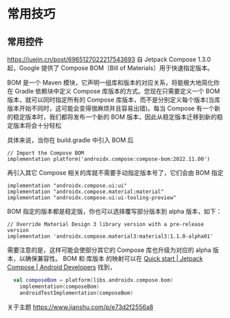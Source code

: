 # 常用技巧

## 常用控件

<https://juejin.cn/post/6965127022217543693>
自 Jetpack Compose 1.3.0 起，Google 提供了 Compose BOM（Bill of Materials）用于快速指定版本。

BOM 是一个 Maven 模块，它声明一组库和版本的对应关系，将能极大地简化你在 Gradle 依赖块中定义 Compose 库版本的方式。您现在只需要定义一个 BOM 版本，就可以同时指定所有的 Compose 库版本，而不是分别定义每个版本(当库版本开始不同时，这可能会变得很麻烦并且容易出错)。每当 Compose 有一个新的稳定版本时，我们都将发布一个新的 BOM 版本，因此从稳定版本迁移到新的稳定版本将会十分轻松

具体来说，当你在 build.gradle 中引入 BOM 后

```
// Import the Compose BOM
implementation platform('androidx.compose:compose-bom:2022.11.00')
```

再引入其它 Compose 相关的库就不需要手动指定版本号了，它们会由 BOM 指定

```
implementation "androidx.compose.ui:ui"
implementation "androidx.compose.material:material"
implementation "androidx.compose.ui:ui-tooling-preview"
```

BOM 指定的版本都是稳定版，你也可以选择覆写部分版本到 alpha 版本，如下：

```
// Override Material Design 3 library version with a pre-release version
implementation 'androidx.compose.material3:material3:1.1.0-alpha01'
```

需要注意的是，这样可能会使部分其它的 Compose 库也升级为对应的 alpha 版本，以确保兼容性。
BOM 和 库版本 的映射可以在 [Quick start  |  Jetpack Compose  |  Android Developers](https://developer.android.google.cn/jetpack/compose/setup) 找到，

```kotlin
  val composeBom = platform(libs.androidx.compose.bom)
    implementation(composeBom)
    androidTestImplementation(composeBom)
```
关于主题
<https://www.jianshu.com/p/e73d2f2556a8>
